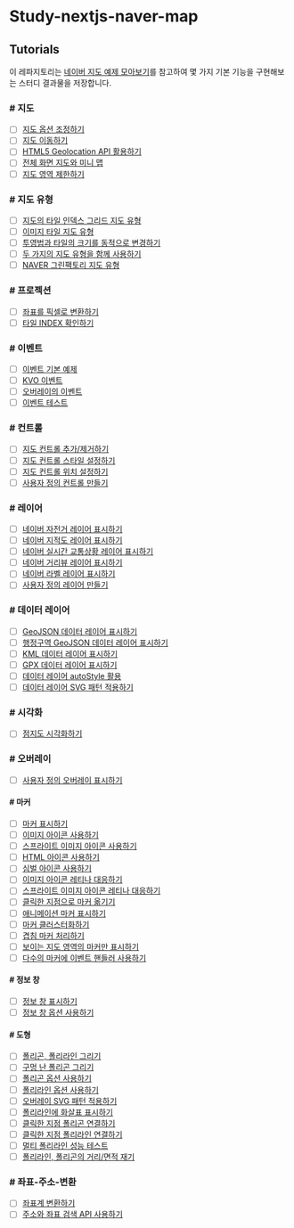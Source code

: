 # Study-nextjs-naver-map

## Tutorials

이 레파지토리는 [네이버 지도 예제 모아보기](https://navermaps.github.io/maps.js.ncp/docs/tutorial-digest.example.html)를 참고하여 몇 가지 기본 기능을 구현해보는 스터디 결과물을 저장합니다.

### # 지도

- [ ] [지도 옵션 조정하기](https://navermaps.github.io/maps.js.ncp/docs/tutorial-2-map-options.example.html)
- [ ] [지도 이동하기](https://navermaps.github.io/maps.js.ncp/docs/tutorial-5-map-moves.example.html)
- [ ] [HTML5 Geolocation API 활용하기](https://navermaps.github.io/maps.js.ncp/docs/tutorial-6-map-geolocation.example.html)
- [ ] [전체 화면 지도와 미니 맵](https://navermaps.github.io/maps.js.ncp/docs/tutorial-7-map-fullsize-minimap.example.html)
- [ ] [지도 영역 제한하기](https://navermaps.github.io/maps.js.ncp/docs/tutorial-8-map-maxbounds.example.html)

### # 지도 유형

- [ ] [지도의 타일 인덱스 그리드 지도 유형](https://navermaps.github.io/maps.js.ncp/docs/tutorial-1-maptypes-tilecheck.example.html)
- [ ] [이미지 타일 지도 유형](https://navermaps.github.io/maps.js.ncp/docs/tutorial-2-maptypes-imagemaptype.example.html)
- [ ] [투영법과 타일의 크기를 동적으로 변경하기](https://navermaps.github.io/maps.js.ncp/docs/tutorial-4-maptypes-dynamic.example.html)
- [ ] [두 가지의 지도 유형을 함께 사용하기](https://navermaps.github.io/maps.js.ncp/docs/tutorial-5-maptypes-naver_osm.example.html)
- [ ] [NAVER 그린팩토리 지도 유형](https://navermaps.github.io/maps.js.ncp/docs/tutorial-8-maptypes-greenfactory.example.html)

### # 프로젝션

- [ ] [좌표를 픽셀로 변환하기](https://navermaps.github.io/maps.js.ncp/docs/tutorial-1-projection-coord-to-pixel.example.html)
- [ ] [타일 INDEX 확인하기](https://navermaps.github.io/maps.js.ncp/docs/tutorial-tile-index.example.html)

### # 이벤트

- [ ] [이벤트 기본 예제](https://navermaps.github.io/maps.js.ncp/docs/tutorial-1-event-simple.example.html)
- [ ] [KVO 이벤트](https://navermaps.github.io/maps.js.ncp/docs/tutorial-2-event-kvo.example.html)
- [ ] [오버레이의 이벤트](https://navermaps.github.io/maps.js.ncp/docs/tutorial-3-event-overlay.example.html)
- [ ] [이벤트 테스트](https://navermaps.github.io/maps.js.ncp/docs/tutorial-4-event-test.example.html)

### # 컨트롤

- [ ] [지도 컨트롤 추가/제거하기](https://navermaps.github.io/maps.js.ncp/docs/tutorial-1-control-simple.example.html)
- [ ] [지도 컨트롤 스타일 설정하기](https://navermaps.github.io/maps.js.ncp/docs/tutorial-2-control-options.example.html)
- [ ] [지도 컨트롤 위치 설정하기](https://navermaps.github.io/maps.js.ncp/docs/tutorial-3-control-positioning.example.html)
- [ ] [사용자 정의 컨트롤 만들기](https://navermaps.github.io/maps.js.ncp/docs/tutorial-4-control-custom-p1.example.html)

### # 레이어

- [ ] [네이버 자전거 레이어 표시하기](https://navermaps.github.io/maps.js.ncp/docs/tutorial-1-bicycle.example.html)
- [ ] [네이버 지적도 레이어 표시하기](https://navermaps.github.io/maps.js.ncp/docs/tutorial-2-cadastral.example.html)
- [ ] [네이버 실시간 교통상황 레이어 표시하기](https://navermaps.github.io/maps.js.ncp/docs/tutorial-3-traffic.example.html)
- [ ] [네이버 거리뷰 레이어 표시하기](https://navermaps.github.io/maps.js.ncp/docs/tutorial-4-street.example.html)
- [ ] [네이버 라벨 레이어 표시하기](https://navermaps.github.io/maps.js.ncp/docs/tutorial-5-label.example.html)
- [ ] [사용자 정의 레이어 만들기](https://navermaps.github.io/maps.js.ncp/docs/tutorial-6-custom.example.html)

### # 데이터 레이어

- [ ] [GeoJSON 데이터 레이어 표시하기](https://navermaps.github.io/maps.js.ncp/docs/tutorial-1-datalayer.example.html)
- [ ] [행정구역 GeoJSON 데이터 레이어 표시하기](https://navermaps.github.io/maps.js.ncp/docs/tutorial-2-datalayer-region.example.html)
- [ ] [KML 데이터 레이어 표시하기](https://navermaps.github.io/maps.js.ncp/docs/tutorial-3-datalayer-kml.example.html)
- [ ] [GPX 데이터 레이어 표시하기](https://navermaps.github.io/maps.js.ncp/docs/tutorial-4-datalayer-gpx.example.html)
- [ ] [데이터 레이어 autoStyle 활용](https://navermaps.github.io/maps.js.ncp/docs/tutorial-5-mantle-properties.example.html)
- [ ] [데이터 레이어 SVG 패턴 적용하기](https://navermaps.github.io/maps.js.ncp/docs/tutorial-6-datalayer-pattern.example.html)

### # 시각화

- [ ] [점지도 시각화하기](https://navermaps.github.io/maps.js.ncp/docs/tutorial-2-visualization-dotmap.example.html)

### # 오버레이

- [ ] [사용자 정의 오버레이 표시하기](https://navermaps.github.io/maps.js.ncp/docs/tutorial-custom-overlay.example.html)

#### # 마커

- [ ] [마커 표시하기](https://navermaps.github.io/maps.js.ncp/docs/tutorial-1-marker-simple.example.html)
- [ ] [이미지 아이콘 사용하기](https://navermaps.github.io/maps.js.ncp/docs/tutorial-3-marker-image-icon.example.html)
- [ ] [스프라이트 이미지 아이콘 사용하기](https://navermaps.github.io/maps.js.ncp/docs/tutorial-4-marker-sprite-image-icon.example.html)
- [ ] [HTML 아이콘 사용하기](https://navermaps.github.io/maps.js.ncp/docs/tutorial-5-marker-html-icon.example.html)
- [ ] [심벌 아이콘 사용하기](https://navermaps.github.io/maps.js.ncp/docs/tutorial-6-marker-symbol-icon.example.html)
- [ ] [이미지 아이콘 레티나 대응하기](https://navermaps.github.io/maps.js.ncp/docs/tutorial-7-marker-retina.example.html)
- [ ] [스프라이트 이미지 아이콘 레티나 대응하기](https://navermaps.github.io/maps.js.ncp/docs/tutorial-8-marker-retina-sprite.example.html)
- [ ] [클릭한 지점으로 마커 옮기기](https://navermaps.github.io/maps.js.ncp/docs/tutorial-9-marker-position.example.html)
- [ ] [애니메이션 마커 표시하기](https://navermaps.github.io/maps.js.ncp/docs/tutorial-marker-animation.example.html)
- [ ] [마커 클러스터화하기](https://navermaps.github.io/maps.js.ncp/docs/tutorial-marker-cluster.example.html)
- [ ] [겹침 마커 처리하기](https://navermaps.github.io/maps.js.ncp/docs/tutorial-marker-intersect.example.html)
- [ ] [보이는 지도 영역의 마커만 표시하기](https://navermaps.github.io/maps.js.ncp/docs/tutorial-marker-viewport.example.html)
- [ ] [다수의 마커에 이벤트 핸들러 사용하기](https://navermaps.github.io/maps.js.ncp/docs/tutorial-marker-viewportevents.example.html)

#### # 정보 창

- [ ] [정보 창 표시하기](https://navermaps.github.io/maps.js.ncp/docs/tutorial-1-infowindow-simple.example.html)
- [ ] [정보 창 옵션 사용하기](https://navermaps.github.io/maps.js.ncp/docs/tutorial-infowindow-options.example.html)

#### # 도형

- [ ] [폴리곤, 폴리라인 그리기](https://navermaps.github.io/maps.js.ncp/docs/tutorial-3-polygon-simple.example.html)
- [ ] [구멍 난 폴리곤 그리기](https://navermaps.github.io/maps.js.ncp/docs/tutorial-4-polygon-hole.example.html)
- [ ] [폴리곤 옵션 사용하기](https://navermaps.github.io/maps.js.ncp/docs/tutorial-5-polygon-options.example.html)
- [ ] [폴리라인 옵션 사용하기](https://navermaps.github.io/maps.js.ncp/docs/tutorial-6-polyline-options.example.html)
- [ ] [오버레이 SVG 패턴 적용하기](https://navermaps.github.io/maps.js.ncp/docs/tutorial-overlay-pattern.example.html)
- [ ] [폴리라인에 화살표 표시하기](https://navermaps.github.io/maps.js.ncp/docs/tutorial-pointing-icon.example.html)
- [ ] [클릭한 지점 폴리곤 연결하기](https://navermaps.github.io/maps.js.ncp/docs/tutorial-polygon-dynamic.example.html)
- [ ] [클릭한 지점 폴리라인 연결하기](https://navermaps.github.io/maps.js.ncp/docs/tutorial-polyline-dynamic.example.html)
- [ ] [멀티 폴리라인 성능 테스트](https://navermaps.github.io/maps.js.ncp/docs/tutorial-polyline-route.example.html)
- [ ] [폴리라인, 폴리곤의 거리/면적 재기](https://navermaps.github.io/maps.js.ncp/docs/tutorial-shape-measures.example.html)

### # 좌표-주소-변환

- [ ] [좌표계 변환하기](https://navermaps.github.io/maps.js.ncp/docs/tutorial-1-geocoder-transcoord.example.html)
- [ ] [주소와 좌표 검색 API 사용하기](https://navermaps.github.io/maps.js.ncp/docs/tutorial-3-geocoder-geocoding.example.html)
